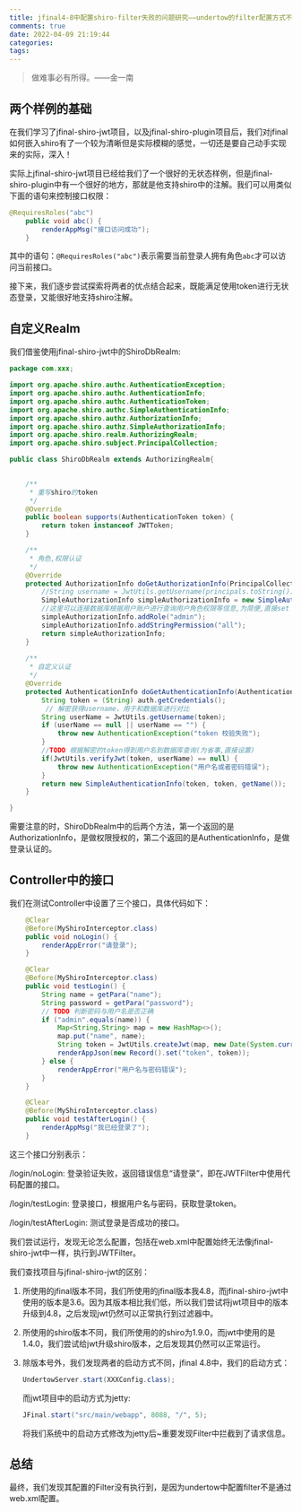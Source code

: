 ```yaml
---
title: jfinal4-8中配置shiro-filter失败的问题研究——undertow的filter配置方式不同
comments: true
date: 2022-04-09 21:19:44
categories:
tags:
---
```




> 做难事必有所得。——金一南

## 两个样例的基础

在我们学习了jfinal-shiro-jwt项目，以及jfinal-shiro-plugin项目后，我们对jfinal如何嵌入shiro有了一个较为清晰但是实际模糊的感觉，一切还是要自己动手实现来的实际，深入！

实际上jfinal-shiro-jwt项目已经给我们了一个很好的无状态样例，但是jfinal-shiro-plugin中有一个很好的地方，那就是他支持shiro中的注解。我们可以用类似下面的语句来控制接口权限：

```java
@RequiresRoles("abc")
	public void abc() {
		renderAppMsg("接口访问成功");
	}
```

其中的语句：`@RequiresRoles("abc")`表示需要当前登录人拥有角色`abc`才可以访问当前接口。

接下来，我们逐步尝试探索将两者的优点结合起来，既能满足使用token进行无状态登录，又能很好地支持shiro注解。



## 自定义Realm

我们借鉴使用jfinal-shiro-jwt中的ShiroDbRealm:

```java
package com.xxx;

import org.apache.shiro.authc.AuthenticationException;
import org.apache.shiro.authc.AuthenticationInfo;
import org.apache.shiro.authc.AuthenticationToken;
import org.apache.shiro.authc.SimpleAuthenticationInfo;
import org.apache.shiro.authz.AuthorizationInfo;
import org.apache.shiro.authz.SimpleAuthorizationInfo;
import org.apache.shiro.realm.AuthorizingRealm;
import org.apache.shiro.subject.PrincipalCollection;

public class ShiroDbRealm extends AuthorizingRealm{

	
	/**
	 * 重写shiro的token
	 */
	@Override
	public boolean supports(AuthenticationToken token) {
		return token instanceof JWTToken;
	}

	/**
	 * 角色,权限认证
	 */
	@Override
	protected AuthorizationInfo doGetAuthorizationInfo(PrincipalCollection principals) {
		//String username = JwtUtils.getUsername(principals.toString());
		SimpleAuthorizationInfo simpleAuthorizationInfo = new SimpleAuthorizationInfo();
		//这里可以连接数据库根据用户账户进行查询用户角色权限等信息,为简便,直接set
		simpleAuthorizationInfo.addRole("admin");
		simpleAuthorizationInfo.addStringPermission("all");
		return simpleAuthorizationInfo;
	}
	
	/**
	 * 自定义认证
	 */
	@Override
	protected AuthenticationInfo doGetAuthenticationInfo(AuthenticationToken auth) throws AuthenticationException {
		String token = (String) auth.getCredentials();
		 // 解密获得username，用于和数据库进行对比
        String userName = JwtUtils.getUsername(token);
        if (userName == null || userName == "") {
            throw new AuthenticationException("token 校验失败");
        }
		//TODO 根据解密的token得到用户名到数据库查询(为省事,直接设置)
        if(JwtUtils.verifyJwt(token, userName) == null) {
        	throw new AuthenticationException("用户名或者密码错误");
        }
		return new SimpleAuthenticationInfo(token, token, getName());
	}

}

```

需要注意的时，ShiroDbRealm中的后两个方法，第一个返回的是AuthorizationInfo，是做权限授权的，第二个返回的是AuthenticationInfo，是做登录认证的。

## Controller中的接口

我们在测试Controller中设置了三个接口，具体代码如下：

```java
	@Clear
	@Before(MyShiroInterceptor.class)
	public void noLogin() {
		renderAppError("请登录");
	}

	@Clear
	@Before(MyShiroInterceptor.class)
	public void testLogin() {
		String name = getPara("name");
		String password = getPara("password");
		// TODO 判断密码与用户名是否正确
		if ("admin".equals(name)) {
			Map<String,String> map = new HashMap<>();
			map.put("name", name);
			String token = JwtUtils.createJwt(map, new Date(System.currentTimeMillis()+360000));
			renderAppJson(new Record().set("token", token));
		} else {
			renderAppError("用户名与密码错误");
		}
	}

	@Clear
	@Before(MyShiroInterceptor.class)
	public void testAfterLogin() {
		renderAppMsg("我已经登录了");
	}
```

这三个接口分别表示：

/login/noLogin: 登录验证失败，返回错误信息“请登录”，即在JWTFilter中使用代码配置的接口。

/login/testLogin: 登录接口，根据用户名与密码，获取登录token。

/login/testAfterLogin: 测试登录是否成功的接口。

我们尝试运行，发现无论怎么配置，包括在web.xml中配置始终无法像jfinal-shiro-jwt中一样，执行到JWTFilter。

我们查找项目与jfinal-shiro-jwt的区别：

1. 所使用的jfinal版本不同，我们所使用的jfinal版本我4.8，而jfinal-shiro-jwt中使用的版本是3.6。因为其版本相比我们低，所以我们尝试将jwt项目中的版本升级到4.8，之后发现jwt仍然可以正常执行到过滤器中。

2. 所使用的shiro版本不同，我们所使用的的shiro为1.9.0，而jwt中使用的是1.4.0，我们尝试给jwt升级shiro版本，之后发现其仍然可以正常运行。

3. 除版本号外，我们发现两者的启动方式不同，jfinal 4.8中，我们的启动方式：

   ```java
   UndertowServer.start(XXXConfig.class);
   ```

   而jwt项目中的启动方式为jetty:

   ```java
   JFinal.start("src/main/webapp", 8088, "/", 5);
   ```

   将我们系统中的启动方式修改为jetty后~重要发现Filter中拦截到了请求信息。

   

## 总结

最终，我们发现其配置的Filter没有执行到，是因为undertow中配置filter不是通过web.xml配置。



   



